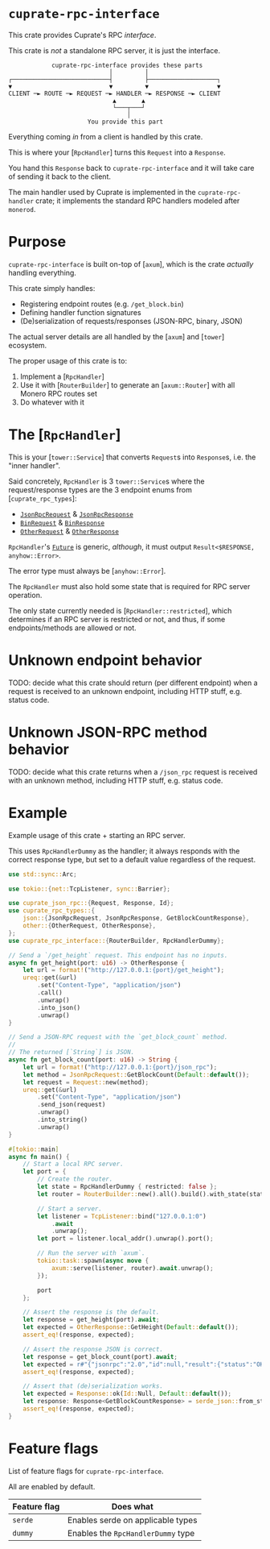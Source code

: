 # `cuprate-rpc-interface`
This crate provides Cuprate's RPC _interface_.

This crate is _not_ a standalone RPC server, it is just the interface.

```text
            cuprate-rpc-interface provides these parts
                            │         │
┌───────────────────────────┤         ├───────────────────┐
▼                           ▼         ▼                   ▼
CLIENT ─► ROUTE ─► REQUEST ─► HANDLER ─► RESPONSE ─► CLIENT
                             ▲       ▲
                             └───┬───┘
                                 │
                      You provide this part
```

Everything coming _in_ from a client is handled by this crate.

This is where your [`RpcHandler`] turns this `Request` into a `Response`.

You hand this `Response` back to `cuprate-rpc-interface` and it will take care of sending it back to the client.

The main handler used by Cuprate is implemented in the `cuprate-rpc-handler` crate;
it implements the standard RPC handlers modeled after `monerod`.

# Purpose
`cuprate-rpc-interface` is built on-top of [`axum`],
which is the crate _actually_ handling everything.

This crate simply handles:
- Registering endpoint routes (e.g. `/get_block.bin`)
- Defining handler function signatures
- (De)serialization of requests/responses (JSON-RPC, binary, JSON)

The actual server details are all handled by the [`axum`] and [`tower`] ecosystem.

The proper usage of this crate is to:
1. Implement a [`RpcHandler`]
2. Use it with [`RouterBuilder`] to generate an
   [`axum::Router`] with all Monero RPC routes set
3. Do whatever with it

# The [`RpcHandler`]
This is your [`tower::Service`] that converts `Request`s into `Response`s,
i.e. the "inner handler".

Said concretely, `RpcHandler` is 3 `tower::Service`s where the
request/response types are the 3 endpoint enums from [`cuprate_rpc_types`]:
- [`JsonRpcRequest`](cuprate_rpc_types::json::JsonRpcRequest) & [`JsonRpcResponse`](cuprate_rpc_types::json::JsonRpcResponse)
- [`BinRequest`](cuprate_rpc_types::bin::BinRequest) & [`BinResponse`](cuprate_rpc_types::bin::BinRequest)
- [`OtherRequest`](cuprate_rpc_types::other::OtherRequest) & [`OtherResponse`](cuprate_rpc_types::other::OtherRequest)

`RpcHandler`'s [`Future`](std::future::Future) is generic, _although_,
it must output `Result<$RESPONSE, anyhow::Error>`.

The error type must always be [`anyhow::Error`].

The `RpcHandler` must also hold some state that is required
for RPC server operation.

The only state currently needed is [`RpcHandler::restricted`], which determines if an RPC
server is restricted or not, and thus, if some endpoints/methods are allowed or not.

# Unknown endpoint behavior
TODO: decide what this crate should return (per different endpoint)
when a request is received to an unknown endpoint, including HTTP stuff, e.g. status code.

# Unknown JSON-RPC method behavior
TODO: decide what this crate returns when a `/json_rpc`
request is received with an unknown method, including HTTP stuff, e.g. status code.

# Example
Example usage of this crate + starting an RPC server.

This uses `RpcHandlerDummy` as the handler; it always responds with the
correct response type, but set to a default value regardless of the request.

```rust
use std::sync::Arc;

use tokio::{net::TcpListener, sync::Barrier};

use cuprate_json_rpc::{Request, Response, Id};
use cuprate_rpc_types::{
    json::{JsonRpcRequest, JsonRpcResponse, GetBlockCountResponse},
    other::{OtherRequest, OtherResponse},
};
use cuprate_rpc_interface::{RouterBuilder, RpcHandlerDummy};

// Send a `/get_height` request. This endpoint has no inputs.
async fn get_height(port: u16) -> OtherResponse {
    let url = format!("http://127.0.0.1:{port}/get_height");
    ureq::get(&url)
        .set("Content-Type", "application/json")
        .call()
        .unwrap()
        .into_json()
        .unwrap()
}

// Send a JSON-RPC request with the `get_block_count` method.
//
// The returned [`String`] is JSON.
async fn get_block_count(port: u16) -> String {
    let url = format!("http://127.0.0.1:{port}/json_rpc");
    let method = JsonRpcRequest::GetBlockCount(Default::default());
    let request = Request::new(method);
    ureq::get(&url)
        .set("Content-Type", "application/json")
        .send_json(request)
        .unwrap()
        .into_string()
        .unwrap()
}

#[tokio::main]
async fn main() {
    // Start a local RPC server.
    let port = {
        // Create the router.
        let state = RpcHandlerDummy { restricted: false };
        let router = RouterBuilder::new().all().build().with_state(state);

        // Start a server.
        let listener = TcpListener::bind("127.0.0.1:0")
            .await
            .unwrap();
        let port = listener.local_addr().unwrap().port();

        // Run the server with `axum`.
        tokio::task::spawn(async move {
            axum::serve(listener, router).await.unwrap();
        });

        port
    };

    // Assert the response is the default.
    let response = get_height(port).await;
    let expected = OtherResponse::GetHeight(Default::default());
    assert_eq!(response, expected);

    // Assert the response JSON is correct.
    let response = get_block_count(port).await;
    let expected = r#"{"jsonrpc":"2.0","id":null,"result":{"status":"OK","untrusted":false,"count":0}}"#;
    assert_eq!(response, expected);

    // Assert that (de)serialization works.
    let expected = Response::ok(Id::Null, Default::default());
    let response: Response<GetBlockCountResponse> = serde_json::from_str(&response).unwrap();
    assert_eq!(response, expected);
}
```

# Feature flags
List of feature flags for `cuprate-rpc-interface`.

All are enabled by default.

| Feature flag | Does what |
|--------------|-----------|
| `serde`      | Enables serde on applicable types
| `dummy`      | Enables the `RpcHandlerDummy` type